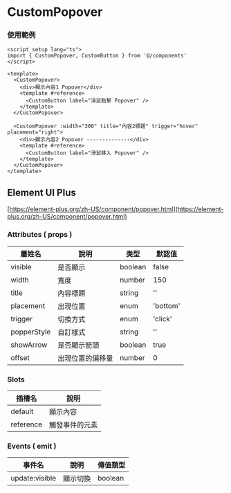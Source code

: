 # CustomPopover

### 使用範例

```vue
<script setup lang="ts">
import { CustomPopover, CustomButton } from '@/components'
</script>

<template>
  <CustomPopover>
    <div>顯示內容1 Popover</div>
    <template #reference>
      <CustomButton label="滑鼠點擊 Popover" />
    </template>
  </CustomPopover>

  <CustomPopover :width="300" title="內容2標題" trigger="hover" placement="right">
    <div>顯示內容2 Popover --------------</div>
    <template #reference>
      <CustomButton label="滑鼠移入 Popover" />
    </template>
  </CustomPopover>
</template>
```

## Element UI Plus

[https://element-plus.org/zh-US/component/popover.html](https://element-plus.org/zh-US/component/popover.html)

### Attributes ( props )

| 屬姓名      | 說明             | 类型    | 默認值   |
| ----------- | ---------------- | ------- | -------- |
| visible     | 是否顯示         | boolean | false    |
| width       | 寬度             | number  | 150      |
| title       | 內容標題         | string  | ''       |
| placement   | 出現位置         | enum    | 'bottom' |
| trigger     | 切換方式         | enum    | 'click'  |
| popperStyle | 自訂樣式         | string  | ''       |
| showArrow   | 是否顯示箭頭     | boolean | true     |
| offset      | 出現位置的偏移量 | number  | 0        |

### Slots

| 插槽名    | 說明           |
| --------- | -------------- |
| default   | 顯示內容       |
| reference | 觸發事件的元素 |

### Events ( emit )

| 事件名         | 說明     | 傳值類型 |
| -------------- | -------- | -------- |
| update:visible | 顯示切換 | boolean  |
